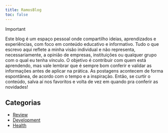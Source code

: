 ```yaml
---
title: RamosBlog
toc: false
---
```


> [!IMPORTANT]
> Este blog é um espaço pessoal onde compartilho ideias, aprendizados e experiências, com foco em conteúdo educativo e informativo. Tudo o que escrevo aqui reflete a minha visão individual e não representa, necessariamente, a opinião de empresas, instituições ou qualquer grupo com o qual eu tenha vínculo. O objetivo é contribuir com quem está aprendendo, mas vale lembrar que é sempre bom conferir e validar as informações antes de aplicar na prática. As postagens acontecem de forma espontânea, de acordo com o tempo e a inspiração. Então, se curtir o conteúdo, salva aí nos favoritos e volta de vez em quando pra conferir as novidades!

## Categorias

- [Review](./blog/review/)
- [Development](./blog/development/)
- [Health](./blog/health/)